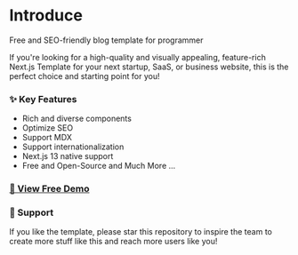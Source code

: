 # Introduce

Free and SEO-friendly blog template for programmer

If you're looking for a high-quality and visually appealing, feature-rich Next.js Template for your next startup, SaaS, or business website, this is the perfect choice and starting point for you!

### ✨ Key Features
- Rich and diverse components
- Optimize SEO
- Support MDX
- Support internationalization
- Next.js 13 native support
- Free and Open-Source
and Much More ...


### [🚀 View Free Demo](https://blognextjs.github.io/)

### 💜 Support
If you like the template, please star this repository to inspire the team to create more stuff like this and reach more users like you!
